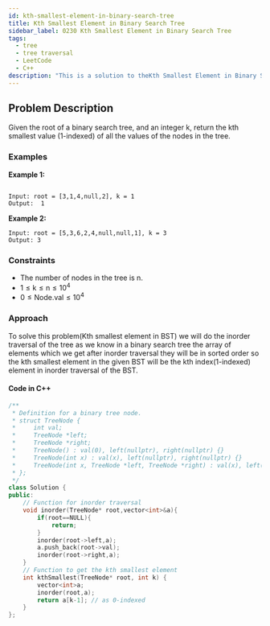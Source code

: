 ```yaml
---
id: kth-smallest-element-in-binary-search-tree
title: Kth Smallest Element in Binary Search Tree
sidebar_label: 0230 Kth Smallest Element in Binary Search Tree
tags:
  - tree
  - tree traversal
  - LeetCode
  - C++
description: "This is a solution to theKth Smallest Element in Binary Search Tree problem on LeetCode."
---
```


## Problem Description

Given the root of a binary search tree, and an integer k, return the kth smallest value (1-indexed) of all the values of the nodes in the tree.

### Examples

**Example 1:**

```

Input: root = [3,1,4,null,2], k = 1
Output:  1
```

**Example 2:**

```
Input: root = [5,3,6,2,4,null,null,1], k = 3
Output: 3
```

### Constraints

- The number of nodes in the tree is n.
- $1 \leq \text{k} \leq \text{n} \leq 10^4$
- $0 \leq \text{Node.val} \leq 10^4$

### Approach 

To solve this problem(Kth smallest element in BST) we will do the inorder traversal of the tree as we know in a binary search tree the array of elements which we get after inorder traversal they will be in sorted order so the kth smallest element in the given BST  will be  the kth index(1-indexed) element  in inorder traversal of the BST.

#### Code in C++

```cpp
/**
 * Definition for a binary tree node.
 * struct TreeNode {
 *     int val;
 *     TreeNode *left;
 *     TreeNode *right;
 *     TreeNode() : val(0), left(nullptr), right(nullptr) {}
 *     TreeNode(int x) : val(x), left(nullptr), right(nullptr) {}
 *     TreeNode(int x, TreeNode *left, TreeNode *right) : val(x), left(left), right(right) {}
 * };
 */
class Solution {
public:
    // Function for inorder traversal
    void inorder(TreeNode* root,vector<int>&a){
        if(root==NULL){
            return;
        }
        inorder(root->left,a);
        a.push_back(root->val);
        inorder(root->right,a);
    }
    // Function to get the kth smallest element
    int kthSmallest(TreeNode* root, int k) {
        vector<int>a;
        inorder(root,a);
        return a[k-1]; // as 0-indexed 
    }
};
```


